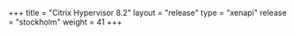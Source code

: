 +++
title = "Citrix Hypervisor 8.2"
layout = "release"
type = "xenapi"
release = "stockholm"
weight = 41
+++

